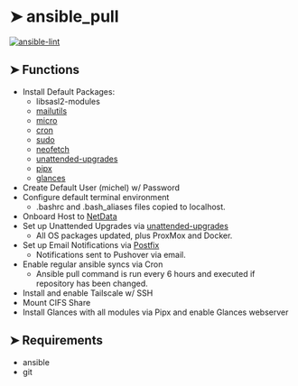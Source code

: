 # ➤ ansible_pull

[![ansible-lint](https://github.com/MichelfrancisBustillos/ansible_pull/actions/workflows/ansible-lint.yml/badge.svg)](https://github.com/MichelfrancisBustillos/ansible_pull/actions/workflows/ansible-lint.yml)

## ➤ Functions

- Install Default Packages:
  - libsasl2-modules
  - [mailutils](https://mailutils.org/)
  - [micro](https://micro-editor.github.io/)
  - [cron](https://wiki.debian.org/cron)
  - [sudo](https://www.sudo.ws/)
  - [neofetch](https://github.com/dylanaraps/neofetch)
  - [unattended-upgrades](https://wiki.debian.org/UnattendedUpgrades)
  - [pipx](https://pipx.pypa.io/stable/)
  - [glances](https://github.com/nicolargo/glances)
- Create Default User (michel) w/ Password
- Configure default terminal environment
  - .bashrc and .bash_aliases files copied to localhost.
- Onboard Host to [NetData](https://www.netdata.cloud/)
- Set up Unattended Upgrades via [unattended-upgrades](https://wiki.debian.org/UnattendedUpgrades)
  - All OS packages updated, plus ProxMox and Docker.
- Set up Email Notifications via [Postfix](https://www.postfix.org/)
  - Notifications sent to Pushover via email.
- Enable regular ansible syncs via Cron
  - Ansible pull command is run every 6 hours and executed if repository has been changed.
- Install and enable Tailscale w/ SSH
- Mount CIFS Share
- Install Glances with all modules via Pipx and enable Glances webserver

## ➤ Requirements

- ansible
- git
